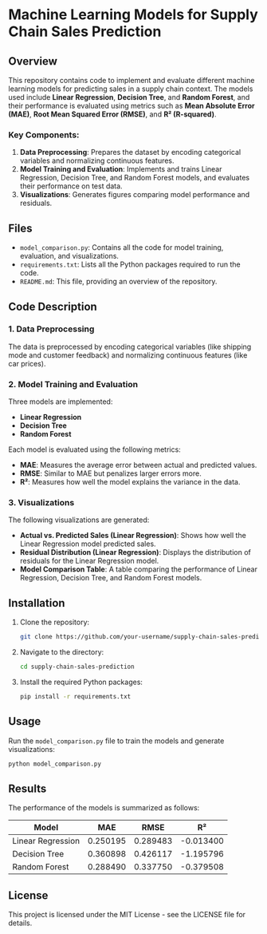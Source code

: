 
# Machine Learning Models for Supply Chain Sales Prediction

## Overview

This repository contains code to implement and evaluate different machine learning models for predicting sales in a supply chain context. The models used include **Linear Regression**, **Decision Tree**, and **Random Forest**, and their performance is evaluated using metrics such as **Mean Absolute Error (MAE)**, **Root Mean Squared Error (RMSE)**, and **R² (R-squared)**.

### Key Components:
1. **Data Preprocessing**: Prepares the dataset by encoding categorical variables and normalizing continuous features.
2. **Model Training and Evaluation**: Implements and trains Linear Regression, Decision Tree, and Random Forest models, and evaluates their performance on test data.
3. **Visualizations**: Generates figures comparing model performance and residuals.

## Files
- `model_comparison.py`: Contains all the code for model training, evaluation, and visualizations.
- `requirements.txt`: Lists all the Python packages required to run the code.
- `README.md`: This file, providing an overview of the repository.

## Code Description

### 1. Data Preprocessing
The data is preprocessed by encoding categorical variables (like shipping mode and customer feedback) and normalizing continuous features (like car prices).

### 2. Model Training and Evaluation
Three models are implemented:
- **Linear Regression**
- **Decision Tree**
- **Random Forest**

Each model is evaluated using the following metrics:
- **MAE**: Measures the average error between actual and predicted values.
- **RMSE**: Similar to MAE but penalizes larger errors more.
- **R²**: Measures how well the model explains the variance in the data.

### 3. Visualizations
The following visualizations are generated:
- **Actual vs. Predicted Sales (Linear Regression)**: Shows how well the Linear Regression model predicted sales.
- **Residual Distribution (Linear Regression)**: Displays the distribution of residuals for the Linear Regression model.
- **Model Comparison Table**: A table comparing the performance of Linear Regression, Decision Tree, and Random Forest models.

## Installation

1. Clone the repository:
   ```bash
   git clone https://github.com/your-username/supply-chain-sales-prediction.git
   ```
2. Navigate to the directory:
   ```bash
   cd supply-chain-sales-prediction
   ```
3. Install the required Python packages:
   ```bash
   pip install -r requirements.txt
   ```

## Usage

Run the `model_comparison.py` file to train the models and generate visualizations:

```bash
python model_comparison.py
```

## Results
The performance of the models is summarized as follows:

| Model             | MAE       | RMSE      | R²        |
|-------------------|-----------|-----------|-----------|
| Linear Regression | 0.250195  | 0.289483  | -0.013400 |
| Decision Tree     | 0.360898  | 0.426117  | -1.195796 |
| Random Forest     | 0.288490  | 0.337750  | -0.379508 |

## License
This project is licensed under the MIT License - see the LICENSE file for details.

